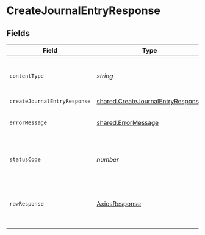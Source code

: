 # CreateJournalEntryResponse


## Fields

| Field                                                                                         | Type                                                                                          | Required                                                                                      | Description                                                                                   |
| --------------------------------------------------------------------------------------------- | --------------------------------------------------------------------------------------------- | --------------------------------------------------------------------------------------------- | --------------------------------------------------------------------------------------------- |
| `contentType`                                                                                 | *string*                                                                                      | :heavy_check_mark:                                                                            | HTTP response content type for this operation                                                 |
| `createJournalEntryResponse`                                                                  | [shared.CreateJournalEntryResponse](../../../sdk/models/shared/createjournalentryresponse.md) | :heavy_minus_sign:                                                                            | Success                                                                                       |
| `errorMessage`                                                                                | [shared.ErrorMessage](../../../sdk/models/shared/errormessage.md)                             | :heavy_minus_sign:                                                                            | The request made is not valid.                                                                |
| `statusCode`                                                                                  | *number*                                                                                      | :heavy_check_mark:                                                                            | HTTP response status code for this operation                                                  |
| `rawResponse`                                                                                 | [AxiosResponse](https://axios-http.com/docs/res_schema)                                       | :heavy_check_mark:                                                                            | Raw HTTP response; suitable for custom response parsing                                       |